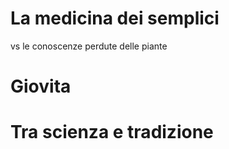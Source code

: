 # La medicina dei semplici

vs le conoscenze perdute delle piante 

# Giovita
# Tra scienza e tradizione

<!--stackedit_data:
eyJoaXN0b3J5IjpbLTE2MDI2MzUzNzhdfQ==
-->